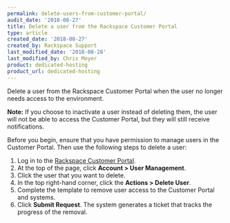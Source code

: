 ```yaml
---
permalink: delete-users-from-customer-portal/
audit_date: '2018-08-27'
title: Delete a user from the Rackspace Customer Portal
type: article
created_date: '2018-08-27'
created_by: Rackspace Support
last_modified_date: '2018-08-28'
last_modified_by: Chris Moyer
product: dedicated-hosting
product_url: dedicated-hosting
---
```


Delete a user from the Rackspace Customer Portal when the user no longer needs access to the environment.

**Note:** If you choose to inactivate a user instead of deleting them, the user will not be able to access the
Customer Portal, but they will still receive notifications.

Before you begin, ensure that you have permission to manage users in the Customer Portal. Then use the following steps to delete a user:

1. Log in to the [Rackspace Customer Portal](https://my.rackspace.com).
2. At the top of the page, click **Account > User Management**.
3. Click the user that you want to delete.
4. In the top right-hand corner, click the **Actions > Delete User**.
5. Complete the template to remove user access to the Customer Portal and systems.
6. Click **Submit Request**. The system generates a ticket that tracks the progress of the removal.

